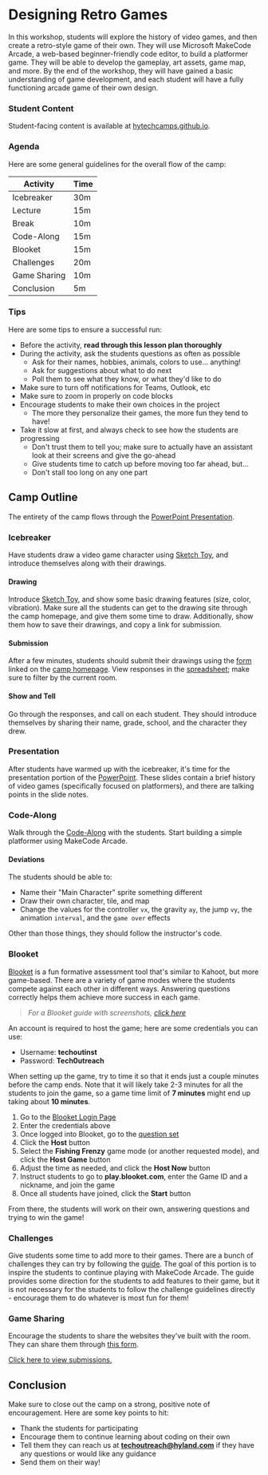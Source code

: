 # Designing Retro Games
In this workshop, students will explore the history of video games, and then create a retro-style game of their own. They will use Microsoft MakeCode Arcade, a web-based beginner-friendly code editor, to build a platformer game. They will be able to develop the gameplay, art assets, game map, and more. By the end of the workshop, they will have gained a basic understanding of game development, and each student will have a fully functioning arcade game of their own design.

### Student Content
Student-facing content is available at [hytechcamps.github.io](https://hytechcamps.github.io/retro-games).

### Agenda
Here are some general guidelines for the overall flow of the camp:

| Activity | Time |
|-|-|
| Icebreaker | 30m |
| Lecture | 15m |
| Break | 10m |
| Code-Along | 15m |
| Blooket | 15m |
| Challenges | 20m |
| Game Sharing | 10m |
| Conclusion | 5m |

### Tips
Here are some tips to ensure a successful run:

- Before the activity, **read through this lesson plan thoroughly**
- During the activity, ask the students questions as often as possible
    - Ask for their names, hobbies, animals, colors to use... anything!
    - Ask for suggestions about what to do next
    - Poll them to see what they know, or what they'd like to do
- Make sure to turn off notifications for Teams, Outlook, etc
- Make sure to zoom in properly on code blocks
- Encourage students to make their own choices in the project
    - The more they personalize their games, the more fun they tend to have!
- Take it slow at first, and always check to see how the students are progressing
    - Don't trust them to tell you; make sure to actually have an assistant look at their screens and give the go-ahead
    - Give students time to catch up before moving too far ahead, but...
    - Don't stall too long on any one part

## Camp Outline
The entirety of the camp flows through the [PowerPoint Presentation](RetroGames.pptx).

### Icebreaker
Have students draw a video game character using [Sketch Toy](https://sketchtoy.com/), and introduce themselves along with their drawings.

#### Drawing
Introduce [Sketch Toy](https://sketchtoy.com/), and show some basic drawing features (size, color, vibration). Make sure all the students can get to the drawing site through the camp homepage, and give them some time to draw. Additionally, show them how to save their drawings, and copy a link for submission.

#### Submission
After a few minutes, students should submit their drawings using the [form](https://forms.office.com/r/Xdm5R9VNua) linked on the [camp homepage](BOOKREADME.md). View responses in the [spreadsheet](https://hylandsw-my.sharepoint.com/:x:/g/personal/joseph_maxwell_hyland_com/EVTN61PpbahMjfrOhDQVZRQBO4TFBABZ7E4OIDceSGvaPQ?e=O314ZX); make sure to filter by the current room.

#### Show and Tell
Go through the responses, and call on each student. They should introduce themselves by sharing their name, grade, school, and the character they drew.

### Presentation
After students have warmed up with the icebreaker, it's time for the presentation portion of the [PowerPoint](RetroGames.pptx). These slides contain a brief history of video games (specifically focused on platformers), and there are talking points in the slide notes.

### Code-Along
Walk through the [Code-Along](CodeAlong.md) with the students. Start building a simple platformer using MakeCode Arcade.

#### Deviations
The students should be able to:

- Name their "Main Character" sprite something different
- Draw their own character, tile, and map
- Change the values for the controller `vx`, the gravity `ay`, the jump `vy`, the animation `interval`, and the `game over` effects

Other than those things, they should follow the instructor's code.

### Blooket
[Blooket](https://www.blooket.com/) is a fun formative assessment tool that's similar to Kahoot, but more game-based. There are a variety of game modes where the students compete against each other in different ways. Answering questions correctly helps them achieve more success in each game.

>_For a Blooket guide with screenshots, [click here](https://github.com/hylandtechoutreach/coding-activities/blob/main/BuildingAWebsiteLessonPlan.md#formative-assessment-blooket)_

An account is required to host the game; here are some credentials you can use:

- Username: **techoutinst**
- Password: **Tech0utreach**

When setting up the game, try to time it so that it ends just a couple minutes before the camp ends. Note that it will likely take 2-3 minutes for all the students to join the game, so a game time limit of **7 minutes** might end up taking about **10 minutes**.

1. Go to the [Blooket Login Page](https://id.blooket.com/login)
1. Enter the credentials above
1. Once logged into Blooket, go to the [question set](https://dashboard.blooket.com/set/65084d4418adbc094405e876)
1. Click the **Host** button
1. Select the **Fishing Frenzy** game mode (or another requested mode), and click the **Host Game** button
1. Adjust the time as needed, and click the **Host Now** button
1. Instruct students to go to **play.blooket.com**, enter the Game ID and a nickname, and join the game
1. Once all students have joined, click the **Start** button

From there, the students will work on their own, answering questions and trying to win the game!

### Challenges
Give students some time to add more to their games. There are a bunch of challenges they can try by following the [guide](Challenges.md). The goal of this portion is to inspire the students to continue playing with MakeCode Arcade. The guide provides some direction for the students to add features to their game, but it is not necessary for the students to follow the challenge guidelines directly - encourage them to do whatever is most fun for them!

### Game Sharing
Encourage the students to share the websites they've built with the room. They can share them through [this form](https://forms.office.com/r/hiBTpntTEv).

[Click here to view submissions.](https://hylandsw-my.sharepoint.com/:x:/g/personal/joseph_maxwell_hyland_com/EWLupDX2yRBOhtXuAgPGgHYBxIWd51Ba33J40bJm1-1hIA?e=sMcfBj)

## Conclusion
Make sure to close out the camp on a strong, positive note of encouragement. Here are some key points to hit:

- Thank the students for participating
- Encourage them to continue learning about coding on their own
- Tell them they can reach us at **techoutreach@hyland.com** if they have any questions or would like any guidance
- Send them on their way!

